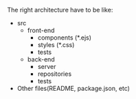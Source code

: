 The right architecture have to be like:
* src
    * front-end
        * components (*.ejs) 
        * styles (*.css)
        * tests
    * back-end 
        * server
        * repositories
        * tests 
* Other files(README, package.json, etc)
